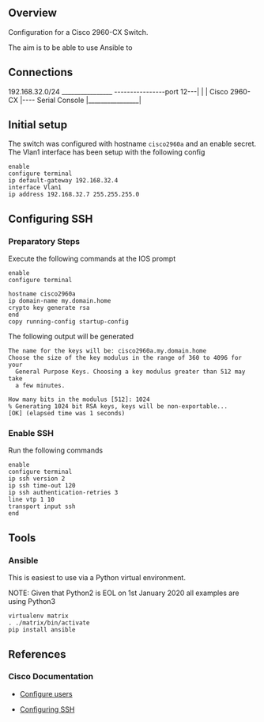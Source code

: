 ## Overview

Configuration for a Cisco 2960-CX Switch.

The aim is to be able to use Ansible to 

## Connections


192.168.32.0/24            ________________
----------------port 12---|                |
                          | Cisco 2960-CX  |---- Serial Console
                          |________________|
						  
						  
## Initial setup

The switch was configured with hostname `cisco2960a` and an enable secret.
The Vlan1 interface has been setup with the following config

```
enable
configure terminal
ip default-gateway 192.168.32.4
interface Vlan1
ip address 192.168.32.7 255.255.255.0
```

## Configuring SSH
 
### Preparatory Steps

Execute the following commands at the IOS prompt

```
enable
configure terminal  

hostname cisco2960a
ip domain-name my.domain.home
crypto key generate rsa
end
copy running-config startup-config
```

The following output will be generated

```
The name for the keys will be: cisco2960a.my.domain.home
Choose the size of the key modulus in the range of 360 to 4096 for your
  General Purpose Keys. Choosing a key modulus greater than 512 may take
  a few minutes.

How many bits in the modulus [512]: 1024
% Generating 1024 bit RSA keys, keys will be non-exportable...
[OK] (elapsed time was 1 seconds)
```


### Enable SSH

Run the following commands 

```
enable
configure terminal
ip ssh version 2
ip ssh time-out 120
ip ssh authentication-retries 3
line vtp 1 10
transport input ssh
end
```


## Tools

### Ansible

This is easiest to use via a Python virtual environment.

NOTE: Given that Python2 is EOL on 1st January 2020 all examples are using Python3

```
virtualenv matrix
. ./matrix/bin/activate
pip install ansible
```



## References

### Cisco Documentation

* [Configure users](https://www.cisco.com/c/en/us/td/docs/switches/lan/catalyst2960cx_3650cx/software/release/15-2_4_e/configurationguide/b_1524e_consolidated_3560cx_2960cx_cg/b_1524e_consolidated_3560cx_2960cx_cg_chapter_0110110.pdf)

* [Configuring SSH](https://www.cisco.com/c/en/us/td/docs/switches/lan/catalyst2960cx_3650cx/software/release/15-2_4_e/configurationguide/b_1524e_consolidated_3560cx_2960cx_cg/b_1524e_consolidated_3560cx_2960cx_cg_chapter_0110111.pdf)



